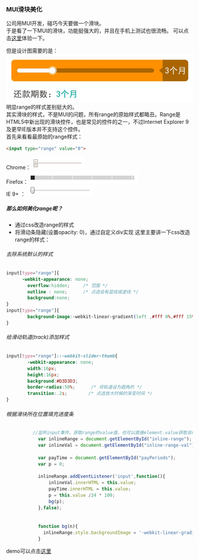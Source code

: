 ###  MUI滑块美化
公司用MUI开发，碰巧今天要做一个滑块。  <br>
于是看了一下MUI的滑块，功能挺强大的，并且在手机上测试也很流畅。 可以点击[这里](http://www.dcloud.io/hellomui/examples/range.html)体验一下。  <br>

但是设计图需要的是： ![](./views/MUIrange.jpg)  <br>
明显range的样式差别挺大的。   <br>
其实滑块的样式，不是MUI的问题，所有range的原始样式都略丑。Range是HTML5中新出现的滑块控件，也是常见的控件的之一，不过Internet Explorer 9及更早IE版本并不支持这个控件。  <br>
首先来看看最原始的range样式：
```html
<input type="range" value="0">
```
Chrome： ![](./views/chrome_range.jpg)    <br>
Firefox： ![](./views/firefox_range.jpg)     <br>
IE 9+ ： ![](./views/IE9+_range.jpg)    <br>

##### 那么如何美化range呢？

* 通过css改造range的样式
* 将滑动条隐藏(设置opacity: 0)，通过自定义div实现
这里主要讲一下css改造range的样式：

###### 去除系统默认的样式
```css
input[type="range"]{
	  -webkit-appearance: none;
		overflow:hidden;     /* 范围 */
		outline : none;      /* 点选会有蓝线或虚线 */
		background:none;
}
input[type="range"]{
		background-image:-webkit-linear-gradient(left ,#fff 0%,#fff 15%,#A96413 0%, #A96413 100%);
}
```

###### 给滑动轨道(track)添加样式
```css
input[type="range"]::-webkit-slider-thumb{
		-webkit-appearance: none;
		width:16px;
		height:16px;
		background:#D3D3D3;
		border-radius:50%;      /* 将轨道设为圆角的 */
		transition:.2s;        /* 点选放大时候的渐变时间 */
}
```
###### 根据滑块所在位置填充进度条
```javascript
          //监听input事件，获取range的value值，也可以直接element.value获取该range的值
		    var inlineRange = document.getElementById("inline-range");
		    var inlineVal = document.getElementById("inline-range-val");
		    
		    var payTime = document.getElementById("payPeriods");
		    var p = 0;

		    inlineRange.addEventListener('input',function(){
		    	inlineVal.innerHTML = this.value;
		    	payTime.innerHTML = this.value;
		    	p = this.value /24 * 100;
		    	bg(p);
		    },false);
		    
		    
		    function bg(n){
		      inlineRange.style.backgroundImage = '-webkit-linear-gradient(left ,#fff 0%,#fff '+n+'%,#A96413  '+n+'%, #A96413  100%)';
		  	}
```
demo可以点击[这里](http://jsbin.com/cisayevaho/1/edit?html,css,js,output)
